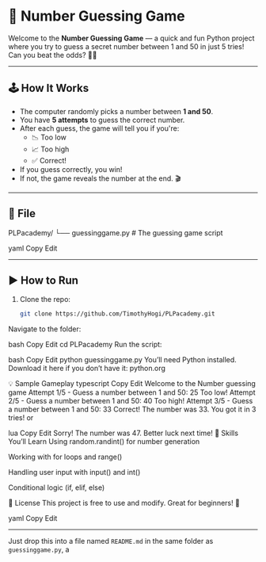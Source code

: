 # 🎲 Number Guessing Game

Welcome to the **Number Guessing Game** — a quick and fun Python project where you try to guess a secret number between 1 and 50 in just 5 tries! Can you beat the odds? 🤔🎯

---

## 🕹️ How It Works

- The computer randomly picks a number between **1 and 50**.
- You have **5 attempts** to guess the correct number.
- After each guess, the game will tell you if you're:
  - 📉 Too low
  - 📈 Too high
  - ✅ Correct!
- If you guess correctly, you win!
- If not, the game reveals the number at the end. 🎬

---

## 📂 File

PLPacademy/
└── guessinggame.py # The guessing game script

yaml
Copy
Edit

---

## ▶️ How to Run

1. Clone the repo:
   ```bash
   git clone https://github.com/TimothyHogi/PLPacademy.git
Navigate to the folder:

bash
Copy
Edit
cd PLPacademy
Run the script:

bash
Copy
Edit
python guessinggame.py
You’ll need Python installed. Download it here if you don’t have it: python.org

💡 Sample Gameplay
typescript
Copy
Edit
Welcome to the Number guessing game
Attempt 1/5 - Guess a number between 1 and 50: 25
Too low!
Attempt 2/5 - Guess a number between 1 and 50: 40
Too high!
Attempt 3/5 - Guess a number between 1 and 50: 33
Correct! The number was 33. You got it in 3 tries!
or

lua
Copy
Edit
Sorry! The number was 47. Better luck next time!
🧠 Skills You’ll Learn
Using random.randint() for number generation

Working with for loops and range()

Handling user input with input() and int()

Conditional logic (if, elif, else)

📜 License
This project is free to use and modify. Great for beginners! 🚀

yaml
Copy
Edit

---

Just drop this into a file named `README.md` in the same folder as `guessinggame.py`, a
